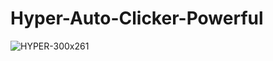 # Hyper-Auto-Clicker-Powerful
![HYPER-300x261](https://github.com/user-attachments/assets/681e0d20-7452-4050-876c-ca44b4f64f8f)
